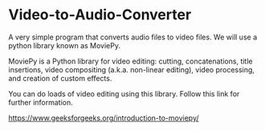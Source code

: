 # Video-to-Audio-Converter
A very simple program that converts audio files to video files. We will use a python library known as MoviePy.

MoviePy is a Python library for video editing: cutting, concatenations, title insertions, video compositing (a.k.a. non-linear editing), video processing, and creation of custom effects. 

You can do loads of video editing using this library. Follow this link for further information.

https://www.geeksforgeeks.org/introduction-to-moviepy/




